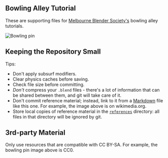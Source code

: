## Bowling Alley Tutorial

These are supporting files for [Melbourne Blender Society's][mbs] bowling alley tutorials.


![Bowling pin][pin]


## Keeping the Repository Small

Tips:

 - Don't apply subsurf modifiers.
 - Clear physics caches before saving.
 - Check file size before committing.
 - _Don't_ compress your `.blend` files - there's a lot of information that can be shared between them, and git will take care of it.
 - Don't commit reference material; instead, link to it from a [Markdown] file like this one. For example, the image above is on wikimedia.org.
 - Store local copies of reference material in the [`references`](references) directory: all files in that directory will be ignored by git.


## 3rd-party Material

Only use resources that are compatible with CC BY-SA. For example, the bowling pin image above is CC0.


[mbs]: https://www.meetup.com/Melbourne-Blender-Society/
[pin]: https://upload.wikimedia.org/wikipedia/commons/thumb/c/c3/Bowling_pin_used_in_the_White_House_during_Harry_Truman%27s_administration%2C_c._1951%2C_wood_-_National_Museum_of_American_History_-_DSC00151.jpg/316px-Bowling_pin_used_in_the_White_House_during_Harry_Truman%27s_administration%2C_c._1951%2C_wood_-_National_Museum_of_American_History_-_DSC00151.jpg
[Markdown]: https://github.com/adam-p/markdown-here/wiki/Markdown-Cheatsheet
